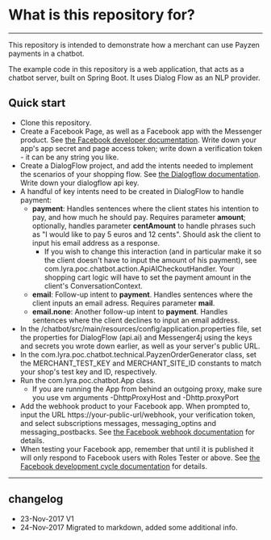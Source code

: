 # What is this repository for?
---

This repository is intended to demonstrate how a merchant can use Payzen payments in a chatbot.

The example code in this repository is a web application, that acts as a chatbot server, built on Spring Boot. 
It uses Dialog Flow as an NLP provider.


## Quick start

* Clone this repository.
* Create a Facebook Page, as well as a Facebook app with the Messenger product. See [the Facebook developer documentation](https://developers.facebook.com/docs/apps/register). Write down your app's app secret and page access token; write down a verification token - it can be any string you like.
* Create a DialogFlow project, and add the intents needed to implement the scenarios of your shopping flow. See [the Dialogflow documentation](https://dialogflow.com/docs/getting-started/basics).  Write down your dialogflow api key.
* A handful of key intents need to be created in DialogFlow to handle payment:
  * __payment__: Handles sentences where the client states his intention to pay, and how much he should pay. Requires parameter __amount__; optionally, handles parameter __centAmount__ to handle phrases such as "I would like to pay 5 euros and 12 cents". Should ask the client to input his email address as a response.
    * If you wish to change this interaction (and in particular make it so the client doesn't have to input the amount of his payment), see com.lyra.poc.chatbot.action.ApiAICheckoutHandler. Your shopping cart logic will have to set the payment amount in the client's ConversationContext.
  * __email__: Follow-up intent to __payment__. Handles sentences where the client inputs an email adress. Requires parameter __mail__.
  * __email.none__: Another follow-up intent to __payment__. Handles sentences where the client declines to input an email address.
* In the /chatbot/src/main/resources/config/application.properties file, set the properties for DialogFlow (api.ai) and Messenger4j using the keys and secrets you wrote down earlier, as well as your server's public URL.
* In the com.lyra.poc.chatbot.technical.PayzenOrderGenerator class, set the MERCHANT\_TEST\_KEY and MERCHANT\_SITE\_ID constants to match your shop's test key and ID, respectively.
* Run the com.lyra.poc.chatbot.App class.
  * If you are running the App from behind an outgoing proxy, make sure you use vm arguments -DhttpProxyHost and -Dhttp.proxyPort
* Add the webhook product to your Facebook app. When prompted to, input the URL https://your-public-url/webhook, your verification token, and select subscriptions messages, messaging_optins and messaging_postbacks. See [the Facebook webhook documentation](https://developers.facebook.com/docs/apps/register) for details.
* When testing your Facebook app, remember that until it is published it will only respond to Facebook users with Roles Tester or above. See [the Facebook development cycle documentation](https://developers.facebook.com/docs/apps/register) for details.

----
## changelog
* 23-Nov-2017 V1
* 24-Nov-2017 Migrated to markdown, added some additional info.